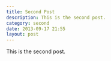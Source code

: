 ```yaml
---
title: Second Post
description: This is the second post.
category: second
date: 2013-09-17 21:55
layout: post
---
```


This is the second post.
